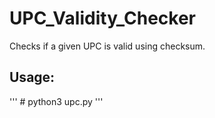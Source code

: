 # UPC_Validity_Checker


Checks if a given UPC is valid using checksum.

## Usage:

'''
\# python3 upc.py
'''
